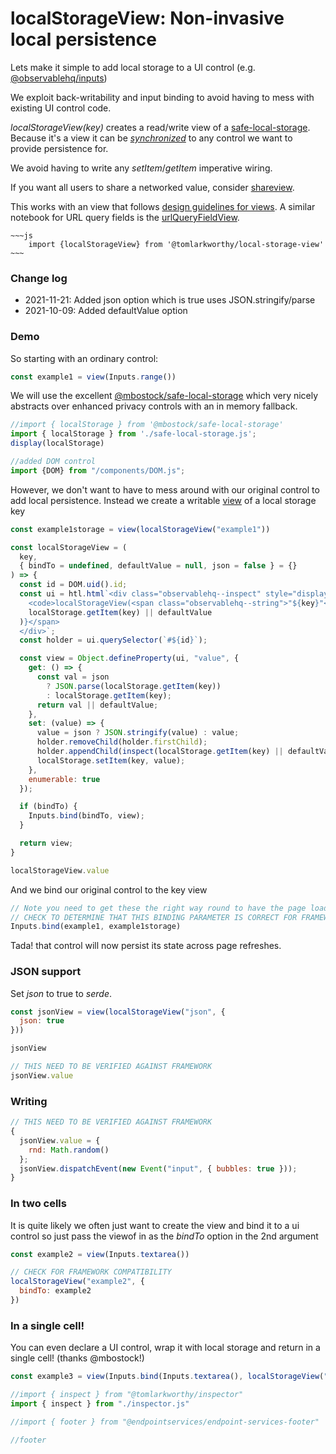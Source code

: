# localStorageView: Non-invasive local persistence

<!---
NOTE: There are several places where we need to check for compatibility with Framework, particularly around use of Inputs.bind
ALSO NOTE: THIS RELIES ON INSPECTOR
--->

Lets make it simple to add local storage to a UI control (e.g. [@observablehq/inputs](/@observablehq/inputs))


We exploit back-writability and input binding to avoid having to mess with existing UI control code.

_localStorageView(key)_ creates a read/write view of a [safe-local-storage](/@mbostock/safe-local-storage). Because it's a view it can be [_synchronized_](https://observablehq.com/@observablehq/synchronized-inputs) to any control we want to provide persistence for.

We avoid having to write any _setItem_/_getItem_ imperative wiring.

If you want all users to share a networked value, consider [shareview](https://observablehq.com/@tomlarkworthy/shareview).

This works with an view that follows [design guidelines for views](https://observablehq.com/@tomlarkworthy/ui-linter?collection=@tomlarkworthy/ui). A similar notebook for URL query fields is the [urlQueryFieldView](https://observablehq.com/@tomlarkworthy/url-query-field-view).

```
~~~js
    import {localStorageView} from '@tomlarkworthy/local-storage-view'
~~~
```

### Change log
- 2021-11-21: Added json option which is true uses JSON.stringify/parse
- 2021-10-09: Added defaultValue option


### Demo

So starting with an ordinary control:

```js echo
const example1 = view(Inputs.range())
```

We will use the excellent  [@mbostock/safe-local-storage](/@mbostock/safe-local-storage) which very nicely abstracts over enhanced privacy controls with an in memory fallback.

```js echo
//import { localStorage } from '@mbostock/safe-local-storage'
import { localStorage } from './safe-local-storage.js';
display(localStorage)
```


```js echo
//added DOM control
import {DOM} from "/components/DOM.js";
```


However, we don't want to have to mess around with our original control to add local persistence. Instead we create a writable [view](https://observablehq.com/@observablehq/introduction-to-views) of a local storage key

```js echo
const example1storage = view(localStorageView("example1"))
```

```js echo
const localStorageView = (
  key,
  { bindTo = undefined, defaultValue = null, json = false } = {}
) => {
  const id = DOM.uid().id;
  const ui = htl.html`<div class="observablehq--inspect" style="display:flex">
    <code>localStorageView(<span class="observablehq--string">"${key}"</span>): </code><span id="${id}">${inspect(
    localStorage.getItem(key) || defaultValue
  )}</span>
  </div>`;
  const holder = ui.querySelector(`#${id}`);

  const view = Object.defineProperty(ui, "value", {
    get: () => {
      const val = json
        ? JSON.parse(localStorage.getItem(key))
        : localStorage.getItem(key);
      return val || defaultValue;
    },
    set: (value) => {
      value = json ? JSON.stringify(value) : value;
      holder.removeChild(holder.firstChild);
      holder.appendChild(inspect(localStorage.getItem(key) || defaultValue));
      localStorage.setItem(key, value);
    },
    enumerable: true
  });

  if (bindTo) {
    Inputs.bind(bindTo, view);
  }

  return view;
}
```

```js echo
localStorageView.value
```

And we bind our original control to the key view


```js echo
// Note you need to get these the right way round to have the page load work correctly
// CHECK TO DETERMINE THAT THIS BINDING PARAMETER IS CORRECT FOR FRAMEWORK
Inputs.bind(example1, example1storage)
```

Tada! that control will now persist its state across page refreshes.


### JSON support

Set *json* to true to *serde*.

```js echo
const jsonView = view(localStorageView("json", {
  json: true
}))
```

```js echo
jsonView
```

```js echo
// THIS NEED TO BE VERIFIED AGAINST FRAMEWORK
jsonView.value
```

### Writing

```js echo
// THIS NEED TO BE VERIFIED AGAINST FRAMEWORK
{
  jsonView.value = {
    rnd: Math.random()
  };
  jsonView.dispatchEvent(new Event("input", { bubbles: true }));
}
```

### In two cells

It is quite likely we often just want to create the view and bind it to a ui control so just pass the viewof in as the _bindTo_ option in the 2nd argument


```js echo
const example2 = view(Inputs.textarea())
```

```js echo
// CHECK FOR FRAMEWORK COMPATIBILITY
localStorageView("example2", {
  bindTo: example2
})
```

### In a single cell!

You can even declare a UI control, wrap it with local storage and return in a single cell! (thanks @mbostock!)


```js echo
const example3 = view(Inputs.bind(Inputs.textarea(), localStorageView("example3")))
```

```js
//import { inspect } from "@tomlarkworthy/inspector"
import { inspect } from "./inspector.js"
```

```js echo
//import { footer } from "@endpointservices/endpoint-services-footer"
```

```js echo
//footer
```
